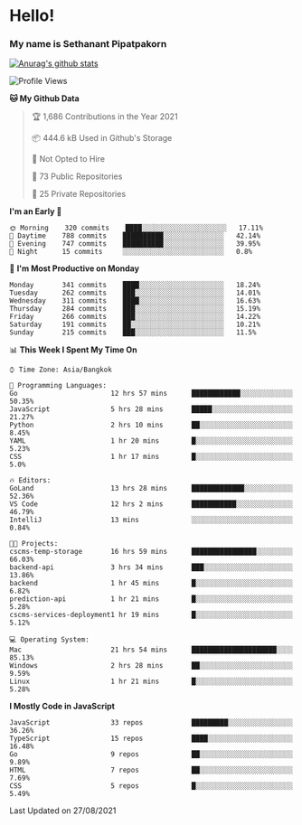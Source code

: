 # Hello!
### My name is Sethanant Pipatpakorn

[![Anurag's github stats](https://github-readme-stats.vercel.app/api?username=thetkpark&count_private=true&show_icons=true&theme=tokyonight)](https://github.com/anuraghazra/github-readme-stats)

<!--START_SECTION:waka-->
![Profile Views](http://img.shields.io/badge/Profile%20Views-1-blue)

**🐱 My Github Data** 

> 🏆 1,686 Contributions in the Year 2021
 > 
> 📦 444.6 kB Used in Github's Storage 
 > 
> 🚫 Not Opted to Hire
 > 
> 📜 73 Public Repositories 
 > 
> 🔑 25 Private Repositories  
 > 
**I'm an Early 🐤** 

```text
🌞 Morning    320 commits    ████░░░░░░░░░░░░░░░░░░░░░   17.11% 
🌆 Daytime    788 commits    ██████████░░░░░░░░░░░░░░░   42.14% 
🌃 Evening    747 commits    ██████████░░░░░░░░░░░░░░░   39.95% 
🌙 Night      15 commits     ░░░░░░░░░░░░░░░░░░░░░░░░░   0.8%

```
📅 **I'm Most Productive on Monday** 

```text
Monday       341 commits    ████░░░░░░░░░░░░░░░░░░░░░   18.24% 
Tuesday      262 commits    ███░░░░░░░░░░░░░░░░░░░░░░   14.01% 
Wednesday    311 commits    ████░░░░░░░░░░░░░░░░░░░░░   16.63% 
Thursday     284 commits    ███░░░░░░░░░░░░░░░░░░░░░░   15.19% 
Friday       266 commits    ███░░░░░░░░░░░░░░░░░░░░░░   14.22% 
Saturday     191 commits    ██░░░░░░░░░░░░░░░░░░░░░░░   10.21% 
Sunday       215 commits    ███░░░░░░░░░░░░░░░░░░░░░░   11.5%

```


📊 **This Week I Spent My Time On** 

```text
⌚︎ Time Zone: Asia/Bangkok

💬 Programming Languages: 
Go                       12 hrs 57 mins      ████████████░░░░░░░░░░░░░   50.35% 
JavaScript               5 hrs 28 mins       █████░░░░░░░░░░░░░░░░░░░░   21.27% 
Python                   2 hrs 10 mins       ██░░░░░░░░░░░░░░░░░░░░░░░   8.45% 
YAML                     1 hr 20 mins        █░░░░░░░░░░░░░░░░░░░░░░░░   5.23% 
CSS                      1 hr 17 mins        █░░░░░░░░░░░░░░░░░░░░░░░░   5.0%

🔥 Editors: 
GoLand                   13 hrs 28 mins      █████████████░░░░░░░░░░░░   52.36% 
VS Code                  12 hrs 2 mins       ███████████░░░░░░░░░░░░░░   46.79% 
IntelliJ                 13 mins             ░░░░░░░░░░░░░░░░░░░░░░░░░   0.84%

🐱‍💻 Projects: 
cscms-temp-storage       16 hrs 59 mins      ████████████████░░░░░░░░░   66.03% 
backend-api              3 hrs 34 mins       ███░░░░░░░░░░░░░░░░░░░░░░   13.86% 
backend                  1 hr 45 mins        █░░░░░░░░░░░░░░░░░░░░░░░░   6.82% 
prediction-api           1 hr 21 mins        █░░░░░░░░░░░░░░░░░░░░░░░░   5.28% 
cscms-services-deployment1 hr 19 mins        █░░░░░░░░░░░░░░░░░░░░░░░░   5.12%

💻 Operating System: 
Mac                      21 hrs 54 mins      █████████████████████░░░░   85.13% 
Windows                  2 hrs 28 mins       ██░░░░░░░░░░░░░░░░░░░░░░░   9.59% 
Linux                    1 hr 21 mins        █░░░░░░░░░░░░░░░░░░░░░░░░   5.28%

```

**I Mostly Code in JavaScript** 

```text
JavaScript               33 repos            █████████░░░░░░░░░░░░░░░░   36.26% 
TypeScript               15 repos            ████░░░░░░░░░░░░░░░░░░░░░   16.48% 
Go                       9 repos             ██░░░░░░░░░░░░░░░░░░░░░░░   9.89% 
HTML                     7 repos             ██░░░░░░░░░░░░░░░░░░░░░░░   7.69% 
CSS                      5 repos             █░░░░░░░░░░░░░░░░░░░░░░░░   5.49%

```



 Last Updated on 27/08/2021
<!--END_SECTION:waka-->
